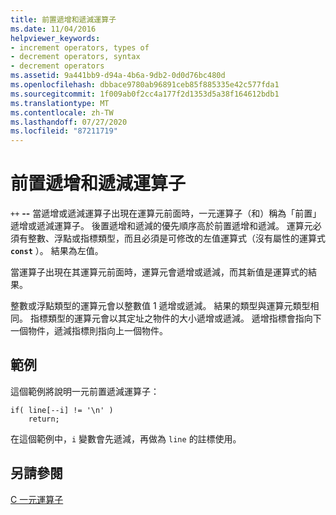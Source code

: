 ```yaml
---
title: 前置遞增和遞減運算子
ms.date: 11/04/2016
helpviewer_keywords:
- increment operators, types of
- decrement operators, syntax
- decrement operators
ms.assetid: 9a441bb9-d94a-4b6a-9db2-0d0d76bc480d
ms.openlocfilehash: dbbace9780ab96891ceb85f885335e42c577fda1
ms.sourcegitcommit: 1f009ab0f2cc4a177f2d1353d5a38f164612bdb1
ms.translationtype: MT
ms.contentlocale: zh-TW
ms.lasthandoff: 07/27/2020
ms.locfileid: "87211719"
---
```

# <a name="prefix-increment-and-decrement-operators"></a>前置遞增和遞減運算子

`++` **--** 當遞增或遞減運算子出現在運算元前面時，一元運算子（和）稱為「前置」遞增或遞減運算子。 後置遞增和遞減的優先順序高於前置遞增和遞減。 運算元必須有整數、浮點或指標類型，而且必須是可修改的左值運算式（沒有屬性的運算式 **`const`** ）。 結果為左值。

當運算子出現在其運算元前面時，運算元會遞增或遞減，而其新值是運算式的結果。

整數或浮點類型的運算元會以整數值 1 遞增或遞減。 結果的類型與運算元類型相同。 指標類型的運算元會以其定址之物件的大小遞增或遞減。 遞增指標會指向下一個物件，遞減指標則指向上一個物件。

## <a name="example"></a>範例

這個範例將說明一元前置遞減運算子：

```
if( line[--i] != '\n' )
    return;
```

在這個範例中，`i` 變數會先遞減，再做為 `line` 的註標使用。

## <a name="see-also"></a>另請參閱

[C 一元運算子](../c-language/c-unary-operators.md)
